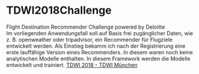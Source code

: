 # TDWI2018Challenge
Flight Destination Recommender Challenge powered by Deloitte<br />
Im vorliegenden Anwendungsfall soll auf Basis frei zugänglicher Daten, wie z. B. openweather oder tripadvisor, ein Recommender für Flugziele entwickelt werden. Als Einstieg bekamm ich nach der Registrierung eine erste lauffähige Version eines Recommenders. In diesem waren noch keine analytischen Modelle enthalten. In diesem Framework werden die Modelle entwickelt und trainiert.
[TDWI 2018 - TDWI München](https://www.tdwi-konferenz.de/tdwi-2018.html)

